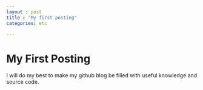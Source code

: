 ```yaml
---
layout : post
title : "My first posting"
categories: etc

---
```


# My First Posting

I will do my best to make my github blog be filled with useful knowledge and source code. 
